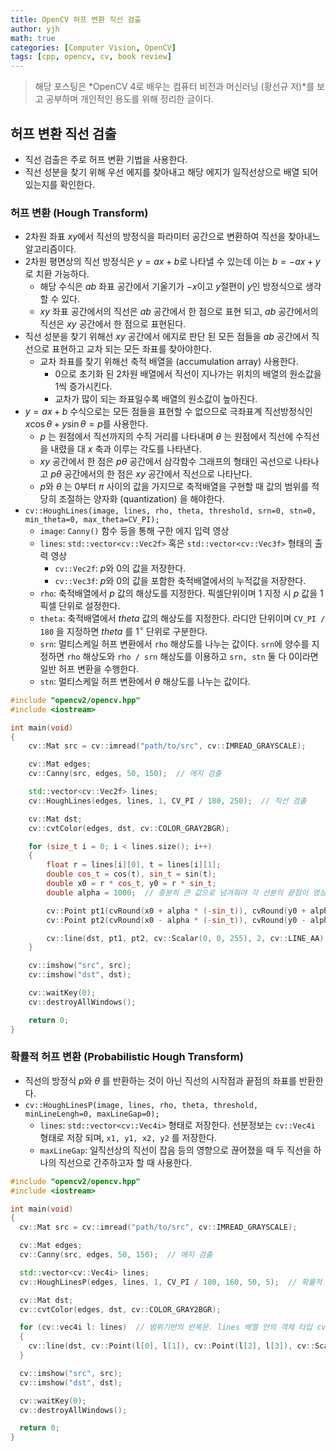 ```yaml
---
title: OpenCV 허프 변환 직선 검출
author: yjh
math: true
categories: [Computer Vision, OpenCV]
tags: [cpp, opencv, cv, book review]
---
```


> 해당 포스팅은 *OpenCV 4로 배우는 컴퓨터 비전과 머신러닝 (황선규 저)*를 보고 공부하며 개인적인 용도를 위해 정리한 글이다.

## 허프 변환 직선 검출

- 직선 검출은 주로 허프 변환 기법을 사용한다.
- 직선 성분을 찾기 위해 우선 에지를 찾아내고 해당 에지가 일직선상으로 배열 되어있는지를 확인한다.

### 허프 변환 (Hough Transform)

- 2차원 좌표 $xy$에서 직선의 방정식을 파라미터 공간으로 변환하여 직선을 찾아내느 알고리즘이다.
- 2차원 평면상의 직선 방정식은 $y = ax + b$로 나타낼 수 있는데 이는 $b = -ax + y$로 치환 가능하다.
  - 해당 수식은 $ab$ 좌표 공간에서 기울기가 $-x$이고 $y$절편이 $y$인 방정식으로 생각할 수 있다.
  - $xy$ 좌표 공간에서의 직선은 $ab$ 공간에서 한 점으로 표현 되고, $ab$ 공간에서의 직선은 $xy$ 공간에서 한 점으로 표현된다.
- 직선 성분을 찾기 위해선 $xy$ 공간에서 에지로 판단 된 모든 점들을 $ab$ 공간에서 직선으로 표현하고 교차 되는 모든 좌표를 찾아야한다.
  - 교차 좌표를 찾기 위해선 축적 배열을 (accumulation array) 사용한다.
    - $0$으로 초기화 된 2차원 배열에서 직선이 지나가는 위치의 배열의 원소값을 $1$씩 증가시킨다.
    - 교차가 많이 되는 좌표일수록 배열의 원소값이 높아진다.
- $y = ax + b$ 수식으로는 모든 점들을 표현할 수 없으므로 극좌표계 직선방정식인 $x\cos\theta + y\sin\theta = p$를 사용한다.
  - $p$ 는 원점에서 직선까지의 수직 거리를 나타내며 $\theta$ 는 원점에서 직선에 수직선을 내렸을 대 $x$ 축과 이루는 각도를 나타낸다.
  - $xy$ 공간에서 한 점은 $p\theta$ 공간에서 삼각함수 그래프의 형태인 곡선으로 나타나고 $p\theta$ 공간에서의 한 점은 $xy$ 공간에서 직선으로 나타난다.
  - $p$와 $\theta$ 는 $0$부터 $\pi$ 사이의 값을 가지므로 축적배열을 구현할 때 값의 범위를 적당히 조절하는 양자화 (quantization) 을 해야한다.
- `cv::HoughLines(image, lines, rho, theta, threshold, srn=0, stn=0, min_theta=0, max_theta=CV_PI);`
  - `image`: `Canny()` 함수 등을 통해 구한 에지 입력 영상
  - `lines`: `std::vector<cv::Vec2f>` 혹은 `std::vector<cv::Vec3f>` 형태의 출력 영상
    - `cv::Vec2f`: $p$와 $0$의 값을 저장한다.
    - `cv::Vec3f`: $p$와 $0$의 값을 포함한 축적배열에서의 누적값을 저장한다.
  - `rho`: 축적배열에서 $p$ 값의 해상도를 지정한다. 픽셀단위이며 1 지정 시 $p$ 값을 1 픽셀 단위로 설정한다.
  - `theta`: 축적배열에서 $theta$ 값의 해상도를 지정한다. 라디안 단위이며 `CV_PI / 180` 을 지정하면 $theta$ 를 $1^\circ$ 단위로 구분한다.
  - `srn`: 멀티스케일 허프 변환에서 `rho` 해상도를 나누는 값이다. `srn`에 양수를 지정하면 `rho` 해상도와 `rho / srn` 해상도를 이용하고 `srn, stn` 둘 다 $0$이라면 일반 허프 변환을 수행한다.
  - `stn`: 멀티스케일 허프 변환에서 $\theta$ 해상도를 나누는 값이다.

```cpp
#include "opencv2/opencv.hpp"
#include <iostream>

int main(void)
{
    cv::Mat src = cv::imread("path/to/src", cv::IMREAD_GRAYSCALE);

    cv::Mat edges;
    cv::Canny(src, edges, 50, 150);  // 에지 검출

    std::vector<cv::Vec2f> lines;
    cv::HoughLines(edges, lines, 1, CV_PI / 180, 250);  // 직선 검출

    cv::Mat dst;
    cv::cvtColor(edges, dst, cv::COLOR_GRAY2BGR);

    for (size_t i = 0; i < lines.size(); i++)
    {
        float r = lines[i][0], t = lines[i][1];
        double cos_t = cos(t), sin_t = sin(t);
        double x0 = r * cos_t, y0 = r * sin_t;
        double alpha = 1000;  // 충분히 큰 값으로 넘겨줘야 각 선분의 끝점이 영상 바깥쪽을 향하게 되어 중간에 선이 끊기질 않는다.

        cv::Point pt1(cvRound(x0 + alpha * (-sin_t)), cvRound(y0 + alpha * cos_t));
        cv::Point pt2(cvRound(x0 - alpha * (-sin_t)), cvRound(y0 - alpha * cos_t));

        cv::line(dst, pt1, pt2, cv::Scalar(0, 0, 255), 2, cv::LINE_AA);
    }

    cv::imshow("src", src);
    cv::imshow("dst", dst);

    cv::waitKey(0);
    cv::destroyAllWindows();

    return 0;
}
```

### 확률적 허프 변환 (Probabilistic Hough Transform)

- 직선의 방정식 $p$와 $\theta$ 를 반환하는 것이 아닌 직선의 시작점과 끝점의 좌표를 반환한다.
- `cv::HoughLinesP(image, lines, rho, theta, threshold, minLineLengh=0, maxLineGap=0);`
  - `lines`: `std::vector<cv::Vec4i>` 형태로 저장한다. 선분정보는 `cv::Vec4i` 형태로 저장 되며, `x1, y1, x2, y2` 를 저장한다.
  - `maxLineGap`: 일직선상의 직선이 잡음 등의 영향으로 끊어졌을 때 두 직선을 하나의 직선으로 간주하고자 할 때 사용한다.

```cpp
#include "opencv2/opencv.hpp"
#include <iostream>

int main(void)
{
  cv::Mat src = cv::imread("path/to/src", cv::IMREAD_GRAYSCALE);

  cv::Mat edges;
  cv::Canny(src, edges, 50, 150);  // 에지 검출

  std::vector<cv::Vec4i> lines;
  cv::HoughLinesP(edges, lines, 1, CV_PI / 180, 160, 50, 5);  // 확률적 직선 검출

  cv::Mat dst;
  cv::cvtColor(edges, dst, cv::COLOR_GRAY2BGR);

  for (cv::vec4i l: lines)  // 범위기반의 반복문. lines 배열 안의 객체 타입 cv::Vec4i 인 l 을 차례대로 순회한다.
  {
    cv::line(dst, cv::Point(l[0], l[1]), cv::Point(l[2], l[3]), cv::Scalar(0, 0, 255), 2, cv::LINE_AA);
  }

  cv::imshow("src", src);
  cv::imshow("dst", dst);

  cv::waitKey(0);
  cv::destroyAllWindows();

  return 0;
}
```
